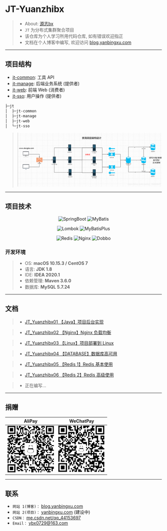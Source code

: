 # JT-Yuanzhibx
> - About: [源志bx](http://blog.yanbingxu.com/)
> - `JT` 为分布式集群聚合项目
> - 该仓库为个人学习所用代码仓库, 如有错误欢迎指正
> - 文档在个人博客中编写, 欢迎访问 [blog.yanbingxu.com](http://blog.yanbingxu.com/)

---
## 项目结构
- [jt-common](./jt-common): 工具 API
- [jt-manage](./jt-manage): 后端业务系统 (提供者)
- [jt-web](./jt-web): 前端 Web (消费者)
- [jt-sso](./jt-sso): 用户操作 (提供者)

```
├─jt
│  ├─jt-common
│  ├─jt-manage
│  ├─jt-web
│  └─jt-sso
```
> ![ProjectStructure](./img/ProjectStructure.png)

---
## 项目技术
<div style="text-align: center">

![SpringBoot](https://img.shields.io/badge/SpringBoot-2.3.1.RELEASE-green)
![MyBatis](https://img.shields.io/badge/MyBatis-3.5.4-red)

![Lombok](https://img.shields.io/badge/Lombok-1.18.12-brightgreen)
![MyBatisPlus](https://img.shields.io/badge/MyBatisPlus-3.3.2-blue)

![Redis](https://img.shields.io/badge/Redis-5.0.4-orange)
![Nginx](https://img.shields.io/badge/Nginx-1.17.3-inactive)
![Dobbo](https://img.shields.io/badge/Dobbo-2.6.2-9cf)

</div>

### 开发环境
> - OS: **macOS 10.15.3 / CentOS 7**
> - 语言: **JDK 1.8**
> - IDE: **IDEA 2020.1**
> - 依赖管理: **Maven 3.6.0**
> - 数据库: **MySQL 5.7.24**

---
## 文档
> - [JT_Yuanzhibx01 【Java】项目后台实现](http://blog.yanbingxu.com/2020/07/08/JT-Yuanzhibx01/)

> - [JT_Yuanzhibx02 【Nginx】Nginx 负载均衡](http://blog.yanbingxu.com/2020/07/15/JT-Yuanzhibx02/)

> - [JT_Yuanzhibx03 【Linux】项目部署到 Linux](http://blog.yanbingxu.com/2020/07/17/JT-Yuanzhibx03/)

> - [JT_Yuanzhibx04 【DATABASE】数据库高可用](http://blog.yanbingxu.com/2020/07/18/JT-Yuanzhibx04/)

> - [JT_Yuanzhibx05 【Redis 1】Redis 基本使用](http://blog.yanbingxu.com/2020/07/21/JT-Yuanzhibx05/)

> - [JT_Yuanzhibx06 【Redis 2】Redis 高级使用](http://blog.yanbingxu.com/2020/07/23/JT-Yuanzhibx06/)

> - 正在编写...

---
## 捐赠
| AliPay | WeChatPay |
| :----: | :----: |
| <img width="150" height="150" src="./img/alipay.png"/> | <img width="150" height="150" src="./img/wechat.png"/> |

---
## 联系
- `网站 1(博客)：` [blog.yanbingxu.com](https://blog.yanbingxu.com/)
- `网站 2(项目)：` [yanbingxu.com](http://yanbingxu.com/) (建设中)
- `CSDN：` [me.csdn.net/qq_44153697](https://me.csdn.net/qq_44153697)
- `Email：` <ybx0729@163.com>
